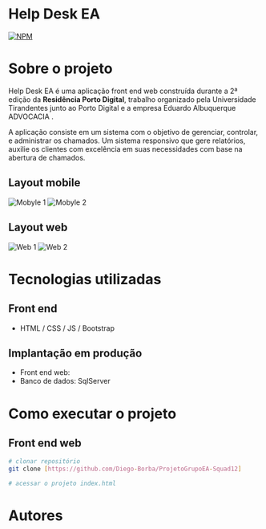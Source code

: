 # Help Desk EA
[![NPM](https://img.shields.io/npm/l/react)](https://github.com/RuGuedes/RiseUp_Porto/blob/main/licence) 

# Sobre o projeto



Help Desk EA é uma aplicação front end web construída durante a 2ª edição da **Residência Porto Digital**, trabalho organizado pela Universidade Tirandentes junto ao Porto Digital e a empresa Eduardo Albuquerque ADVOCACIA .

A aplicação consiste em um sistema com o objetivo de gerenciar, controlar, e administrar os chamados. Um sistema responsivo que gere relatórios, auxilie os clientes com excelência em suas necessidades com base na abertura de chamados.

## Layout mobile
![Mobyle 1]()
![Mobyle 2]()

## Layout web
![Web 1](https://github.com/RuGuedes/RiseUp_Porto/blob/main/teladeusuario.png)   ![Web 2](https://github.com/RuGuedes/RiseUp_Porto/blob/main/Chamados.png)

# Tecnologias utilizadas
## Front end
- HTML / CSS / JS / Bootstrap

## Implantação em produção
- Front end web: 
- Banco de dados: SqlServer
# Como executar o projeto

## Front end web

```bash
# clonar repositório
git clone [https://github.com/Diego-Borba/ProjetoGrupoEA-Squad12]

# acessar o projeto index.html
```
# Autores




